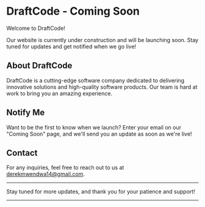 # DraftCode - Coming Soon

Welcome to DraftCode!

Our website is currently under construction and will be launching soon. Stay tuned for updates and get notified when we go live!

## About DraftCode

DraftCode is a cutting-edge software company dedicated to delivering innovative solutions and high-quality software products. Our team is hard at work to bring you an amazing experience.

## Notify Me

Want to be the first to know when we launch? Enter your email on our "Coming Soon" page, and we'll send you an update as soon as we're live!

## Contact

For any inquiries, feel free to reach out to us at derekmwendwa14@gmail.com.

---

Stay tuned for more updates, and thank you for your patience and support!

---